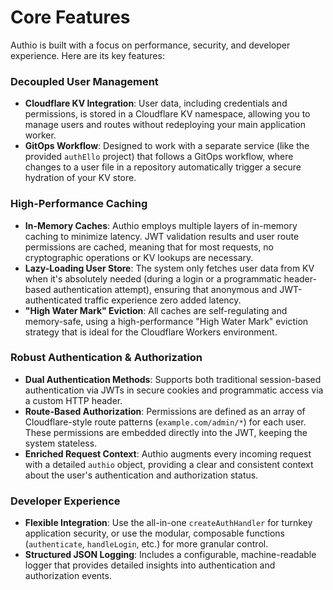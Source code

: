 # Core Features

Authio is built with a focus on performance, security, and developer experience. Here are its key features:

### Decoupled User Management

- **Cloudflare KV Integration**: User data, including credentials and permissions, is stored in a Cloudflare KV
  namespace, allowing you to manage users and routes without redeploying your main application worker.
- **GitOps Workflow**: Designed to work with a separate service (like the provided `authEllo` project) that follows a
  GitOps workflow, where changes to a user file in a repository automatically trigger a secure hydration of your KV
  store.

### High-Performance Caching

- **In-Memory Caches**: Authio employs multiple layers of in-memory caching to minimize latency. JWT validation results
  and user route permissions are cached, meaning that for most requests, no cryptographic operations or KV lookups are
  necessary.
- **Lazy-Loading User Store**: The system only fetches user data from KV when it's absolutely needed (during a login or
  a programmatic header-based authentication attempt), ensuring that anonymous and JWT-authenticated traffic experience
  zero added latency.
- **"High Water Mark" Eviction**: All caches are self-regulating and memory-safe, using a high-performance "High Water
  Mark" eviction strategy that is ideal for the Cloudflare Workers environment.

### Robust Authentication & Authorization

- **Dual Authentication Methods**: Supports both traditional session-based authentication via JWTs in secure cookies and
  programmatic access via a custom HTTP header.
- **Route-Based Authorization**: Permissions are defined as an array of Cloudflare-style route
  patterns (`example.com/admin/*`) for each user. These permissions are embedded directly into the JWT, keeping the
  system stateless.
- **Enriched Request Context**: Authio augments every incoming request with a detailed `authio` object, providing a
  clear and consistent context about the user's authentication and authorization status.

### Developer Experience

- **Flexible Integration**: Use the all-in-one `createAuthHandler` for turnkey application security, or use the modular,
  composable functions (`authenticate`, `handleLogin`, etc.) for more granular control.
- **Structured JSON Logging**: Includes a configurable, machine-readable logger that provides detailed insights into
  authentication and authorization events.